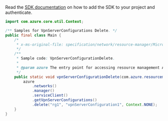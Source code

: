 Read the [SDK documentation](https://github.com/Azure/azure-sdk-for-java/blob/azure-resourcemanager_2.11.0/sdk/resourcemanager/azure-resourcemanager/README.md) on how to add the SDK to your project and authenticate.

```java
import com.azure.core.util.Context;

/** Samples for VpnServerConfigurations Delete. */
public final class Main {
    /*
     * x-ms-original-file: specification/network/resource-manager/Microsoft.Network/stable/2021-05-01/examples/VpnServerConfigurationDelete.json
     */
    /**
     * Sample code: VpnServerConfigurationDelete.
     *
     * @param azure The entry point for accessing resource management APIs in Azure.
     */
    public static void vpnServerConfigurationDelete(com.azure.resourcemanager.AzureResourceManager azure) {
        azure
            .networks()
            .manager()
            .serviceClient()
            .getVpnServerConfigurations()
            .delete("rg1", "vpnServerConfiguration1", Context.NONE);
    }
}
```

